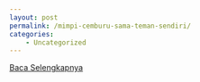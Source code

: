 ```yaml
---
layout: post
permalink: /mimpi-cemburu-sama-teman-sendiri/
categories:
    - Uncategorized
---
```


[Baca Selengkapnya](/01)